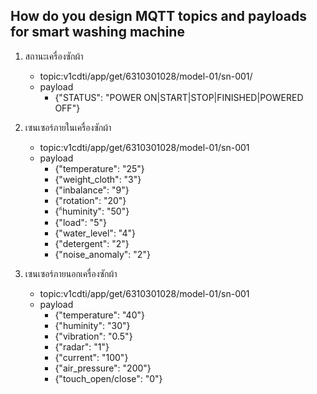 ## How do you design MQTT topics and payloads for smart washing machine

1. สถานะเครื่องซักผ้า
    - topic:v1cdti/app/get/6310301028/model-01/sn-001/
    - payload
        - {"STATUS": "POWER ON|START|STOP|FINISHED|POWERED OFF"}
1. เซนเซอร์ภายในเครื่องซักผ้า
    - topic:v1cdti/app/get/6310301028/model-01/sn-001
    - payload
        - {"temperature": "25"}
        - {"weight_cloth": "3"}
        - {"inbalance": "9"}
        - {"rotation": "20"}
        - {"้huminity": "50"}
        - {"load": "5"}
        - {"water_level": "4"}
        - {"detergent": "2"}
        - {"noise_anomaly": "2"}
        

 1. เซนเซอร์ภายนอกเครื่องซักผ้า
    - topic:v1cdti/app/get/6310301028/model-01/sn-001
    - payload
        - {"temperature": "40"}
        - {"huminity": "30"}
        - {"vibration": "0.5"}
        - {"radar": "1"}
        - {"current": "100"}
        - {"air_pressure": "200"}
        - {"touch_open/close": "0"}